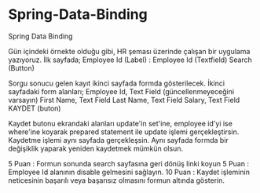# Spring-Data-Binding
Spring Data Binding

Gün içindeki örnekte olduğu gibi, HR şeması üzerinde çalışan bir uygulama yazıyoruz.
İlk sayfada;
Employee Id (Label) : Employee Id (Textfield)
Search (Button)

Sorgu sonucu gelen kayıt ikinci sayfada formda gösterilecek.
İkinci sayfadaki form alanları;
Employee Id, Text Field (güncellenmeyeceğini varsayın)
First Name, Text Field
Last Name, Text Field
Salary, Text Field
KAYDET (buton)

Kaydet butonu ekrandaki alanları update'in set'ine, employee id'yi ise where'ine koyarak prepared statement ile update işlemi gerçekleştirsin. Kaydetme işlemi aynı sayfada gerçekleşsin. Aynı sayfada formda bir değişiklik yaparak yeniden kaydetmek mümkün olsun.


5 Puan : Formun sonunda search sayfasına geri dönüş linki koyun
5 Puan : Employee Id alanının disable gelmesini sağlayın.
10 Puan : Kaydet işleminin neticesinin başarılı veya başarısız olmasını formun altında gösterin.
